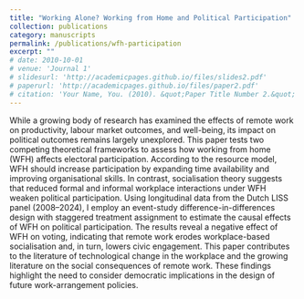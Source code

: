 ```yaml
---
title: "Working Alone? Working from Home and Political Participation"
collection: publications
category: manuscripts
permalink: /publications/wfh-participation
excerpt: ""
# date: 2010-10-01
# venue: 'Journal 1'
# slidesurl: 'http://academicpages.github.io/files/slides2.pdf'
# paperurl: 'http://academicpages.github.io/files/paper2.pdf'
# citation: 'Your Name, You. (2010). &quot;Paper Title Number 2.&quot; <i>Journal 1</i>. 1(2).'
---
```


While a growing body of research has examined the effects of remote work on productivity, labour market outcomes, and well-being, its impact on political outcomes remains largely unexplored. This paper tests two competing theoretical frameworks to assess how working from home (WFH) affects electoral participation. According to the resource model, WFH should increase participation by expanding time availability and improving organisational skills. In contrast, socialisation theory suggests that reduced formal and informal workplace interactions under WFH weaken political participation. Using longitudinal data from the Dutch LISS panel (2008–2024), I employ an event-study difference-in-differences design with staggered treatment assignment to estimate the causal effects of WFH on political participation. The results reveal a negative effect of WFH on voting, indicating that remote work erodes workplace-based socialisation and, in turn, lowers civic engagement. This paper contributes to the literature of technological change in the workplace and the growing literature on the social consequences of remote work. These findings highlight the need to consider democratic implications in the design of future work-arrangement policies.
